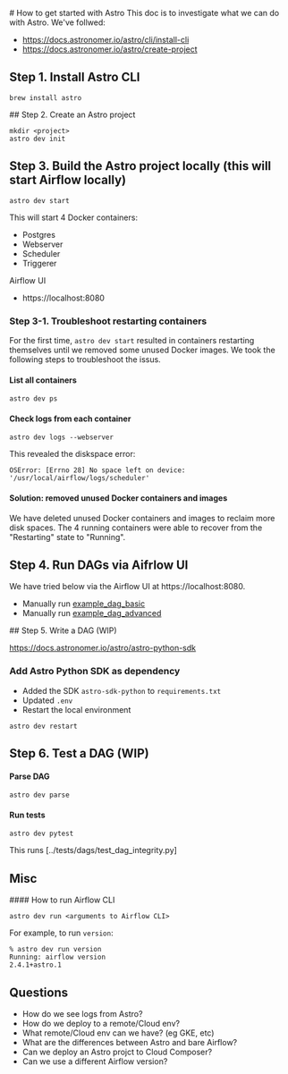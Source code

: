 # How to get started with Astro
This doc is to investigate what we can do with Astro. We've follwed:
- https://docs.astronomer.io/astro/cli/install-cli
- https://docs.astronomer.io/astro/create-project


## Step 1. Install Astro CLI
```
brew install astro
```

## Step 2. Create an Astro project
```
mkdir <project>
astro dev init
```

## Step 3. Build the Astro project locally (this will start Airflow locally)
```
astro dev start
```
This will start 4 Docker containers:
  - Postgres
  - Webserver
  - Scheduler
  - Triggerer

Airflow UI
  - https://localhost:8080

### Step 3-1. Troubleshoot restarting containers
For the first time, `astro dev start` resulted in containers restarting themselves until we removed some unused Docker images. We took the following steps to troubleshoot the issus.


#### List all containers
```
astro dev ps
```

#### Check logs from each container
```
astro dev logs --webserver
```

This revealed the diskspace error:
```
OSError: [Errno 28] No space left on device: '/usr/local/airflow/logs/scheduler'
```

#### Solution: removed unused Docker containers and images

We have deleted unused Docker containers and images to reclaim more disk spaces. The 4 running containers were able to recover from the "Restarting" state to "Running".


## Step 4. Run DAGs via Aifrlow UI
We have tried below via the Airflow UI at https://localhost:8080.

- Manually run [example_dag_basic](http://localhost:8080/dags/example_dag_basic/graph)
- Manually run [example_dag_advanced](http://localhost:8080/dags/example_dag_advanced/graph)

## Step 5. Write a DAG (WIP)

https://docs.astronomer.io/astro/astro-python-sdk

### Add Astro Python SDK as dependency
- Added the SDK `astro-sdk-python` to `requirements.txt`
- Updated `.env`
- Restart the local environment
```
astro dev restart
```

## Step 6. Test a DAG (WIP)
#### Parse DAG
```
astro dev parse
```

#### Run tests
```
astro dev pytest
```
This runs [../tests/dags/test_dag_integrity.py]

## Misc
#### How to run Airflow CLI
```
astro dev run <arguments to Airflow CLI>
```

For example, to run `version`:
```
% astro dev run version
Running: airflow version
2.4.1+astro.1
```

## Questions
- How do we see logs from Astro?
- How do we deploy to a remote/Cloud env?
- What remote/Cloud env can we have? (eg GKE, etc)
- What are the differences between Astro and bare Airflow?
- Can we deploy an Astro projct to Cloud Composer? 
- Can we use a different Airflow version?


